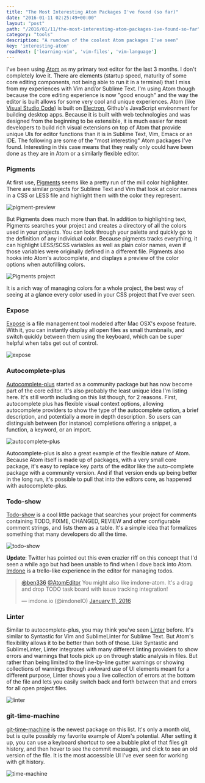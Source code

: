 ```yaml
---
title: "The Most Interesting Atom Packages I've found (so far)"
date: "2016-01-11 02:25:49+00:00"
layout: "post"
path: "/2016/01/11/the-most-interesting-atom-packages-ive-found-so-far"
category: "tools"
description: "A rundown of the coolest Atom packages I've seen"
key: 'interesting-atom'
readNext: ['learning-vim', 'vim-files', 'vim-language']
---
```


I've been using [Atom][atom] as my primary text editor for the last 3 months.  I don't completely love it.  There are elements (startup speed, maturity of some core editing components, not being able to run it in a terminal) that I miss from my experiences with Vim and/or Sublime Text.  I'm using Atom though because the core editing experience is now "good enough" and the way the editor is built allows for some very cool and unique experiences.  Atom (like [Visual Studio Code][vsc]) is built on [Electron][electron], Github's JavaScript environment for building desktop apps.  Because it is built with web technologies and was designed from the beginning to be extensible, it is much easier for most developers to build rich visual extensions on top of Atom that provide unique UIs for editor functions than it is in Sublime Text, Vim, Emacs or an IDE.  The following are some of the "most interesting" Atom packages I've found.  Interesting in this case means that they really only could have been done as they are in Atom or a similarly flexible editor.


### Pigments

At first use, [Pigments][pigments] seems like a pretty run of the mill color highlighter.  There are similar projects for Sublime Text and Vim that look at color names in a CSS or LESS file and highlight them with the color they represent.

<img class="full-width" alt="pigment-preview" src="/posts/images/color_less_-__Users_Ben_Code_Windsor_wcui_dev_src_wcui_-_Atom.png">

But Pigments does much more than that.  In addition to highlighting text, Pigments searches your project and creates a directory of all the colors used in your projects.  You can look through your palette and quickly go to the definition of any individual color.  Because pigments tracks everything, it can highlight LESS/SCSS variables as well as plain color names, even if those variables were originally defined in a different file.  Pigments also hooks into Atom's autocomplete, and displays a preview of the color options when autofilling colors.

<img class="full-width" alt="Pigments project" src="/posts/images/Palette_-__Users_Ben_Code_Windsor_wcui_dev_src_wcui_-_Atom_and_Editor_-_benmccormick_org.png">

It is a rich way of managing colors for a whole project, the best way of seeing at a glance every color used in your CSS project that I've ever seen.

### Expose

[Expose][expose] is a file management tool modeled after Mac OSX's expose feature.  With it, you can instantly display all open files as small thumbnails, and switch quickly between them using the keyboard, which can be super helpful when tabs get out of control.

<img class="full-width" alt="expose" src="/posts/images/frequency_cap_es6_-__Users_Ben_Code_Windsor_wcui_dev_src_wcui_-_Atom_and_Editor_-_benmccormick_org.png">

### Autocomplete-plus

[Autocomplete-plus][autocomplete] started as a community package but has now become part of the core editor.  It's also probably the least unique idea I'm listing here.  It's still worth including on this list though, for 2 reasons.  First, autocomplete plus has flexible visual context options, allowing autocomplete providers to show the type of the autocomplete option, a brief description, and potentially a more in depth description.  So users can distinguish between (for instance) completions offering a snippet, a function, a keyword, or an import.

<img class="full-width" alt="autocomplete-plus" src="/posts/images/frequency_cap_es6_-__Users_Ben_Code_Windsor_wcui_dev_src_wcui_-_Atom.png">

Autocomplete-plus is also a great example of the flexible nature of Atom.  Because Atom itself is made up of packages, with a very small core package, it's easy to replace key parts of the editor like the auto-complete package with a community version.  And if that version ends up being better in the long run, it's possible to pull that into the editors core, as happened with autocomplete-plus.

### Todo-show

[Todo-show][todo] is a cool little package that searches your project for comments containing TODO, FIXME, CHANGED, REVIEW and other configurable comment strings, and lists them as a table.  It's a simple idea that formalizes something that many developers do all the time.

<img class="full-width" alt="todo-show" src="/posts/images/frequency_cap_es6_-__Users_Ben_Code_Windsor_wcui_dev_src_wcui_-_Atom-1.png">

**Update**:  Twitter has pointed out this even crazier riff on this concept that I'd seen a while ago but had been unable to find when I dove back into Atom.  [Imdone](http://imdone.io/) is a trello-like experience in the editor for managing todos.

<div>
<blockquote class="twitter-tweet" lang="en"><p lang="en" dir="ltr"><a href="https://twitter.com/ben336">@ben336</a> <a href="https://twitter.com/AtomEditor">@AtomEditor</a> You might also like imdone-atom. It&#39;s a drag and drop TODO task board with issue tracking integration!</p>&mdash; imdone.io (@imdoneIO) <a href="https://twitter.com/imdoneIO/status/686577997395013633">January 11, 2016</a></blockquote>
</div>

### Linter

Similar to autocomplete-plus, you may think you've seen [Linter][linter] before.  It's similar to Syntastic for Vim and SublimeLinter for Sublime Text.  But Atom's flexibility allows it to be better than both of those.  Like Syntastic and SublimeLinter, Linter integrates with many different linting providers to show errors and warnings that tools pick up on through static analysis in files.  But rather than being limited to the line-by-line gutter warnings or showing collections of warnings through awkward use of UI elements meant for a different purpose, Linter shows you a live collection of errors at the bottom of the file and lets you easily switch back and forth between that and errors for all open project files.

<img class="full-width" alt="linter" src="/posts/images/frequency_cap_es6_-__Users_Ben_Code_Windsor_wcui_dev_src_wcui_-_Atom-2.png">

### git-time-machine

[git-time-machine][time-machine] is the newest package on this list.  It's only a month old, but is quite possibly my favorite example of Atom's potential.  After setting it up, you can use a keyboard shortcut to see a bubble plot of that files git history, and then hover to see the commit messages, and click to see an old version of the file.  It is the most accessible UI I've ever seen for working with git history.

<img class="full-width" alt="time-machine" src="/posts/images/Fullscreen_1_10_16__9_24_PM.png">






[atom]:https://atom.io/
[vsc]:https://code.visualstudio.com/
[electron]: http://electron.atom.io/
[expose]:https://atom.io/packages/expose
[pigments]:https://github.com/abe33/atom-pigments
[autocomplete]: https://github.com/atom/autocomplete-plus/
[todo]: https://atom.io/packages/todo-show
[linter]: https://atom.io/packages/linter
[time-machine]: https://github.com/littlebee/git-time-machine
